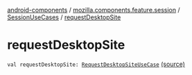 [android-components](../../index.md) / [mozilla.components.feature.session](../index.md) / [SessionUseCases](index.md) / [requestDesktopSite](./request-desktop-site.md)

# requestDesktopSite

`val requestDesktopSite: `[`RequestDesktopSiteUseCase`](-request-desktop-site-use-case/index.md) [(source)](https://github.com/mozilla-mobile/android-components/blob/master/components/feature/session/src/main/java/mozilla/components/feature/session/SessionUseCases.kt#L360)